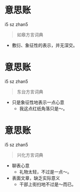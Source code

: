 # 意思账
i5 sz zhan5
> 如皋方言词典
- 敷衍、象征性的表示，并无深交。

# 意思账
i5 sz zhan5
> 东台方言词典
- 只是象征性地表示一点心意
  - 我这点红纸角落只是～。

# 意思账
i5 sz zhan5
> 兴化方言词典
- 聊表心意
  - 礼物太轻，不过是一点～。
- 表面文章，缺乏实际意义
  - 干部上街扫地不过是～而已。
